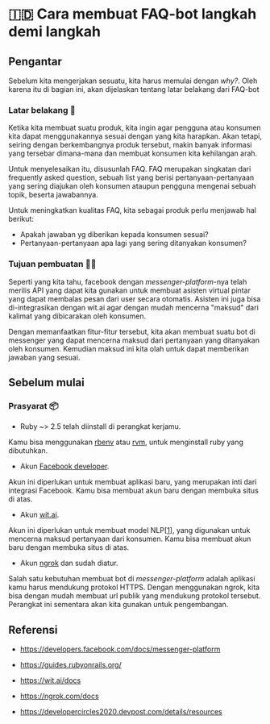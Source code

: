 # 🇮🇩 Cara membuat FAQ-bot langkah demi langkah

## Pengantar 

Sebelum kita mengerjakan sesuatu, kita harus memulai dengan _why?_. Oleh karena itu
di bagian ini, akan dijelaskan tentang latar belakang dari FAQ-bot

### Latar belakang 🤔

Ketika kita membuat suatu produk, kita ingin agar pengguna atau konsumen kita
dapat menggunakannya sesuai dengan yang kita harapkan. Akan tetapi,
seiring dengan berkembangnya produk tersebut, makin banyak
informasi yang tersebar dimana-mana dan membuat konsumen kita kehilangan arah.

Untuk menyelesaikan itu, disusunlah FAQ. FAQ merupakan singkatan dari
frequently asked question, sebuah list yang berisi pertanyaan-pertanyaan
yang sering diajukan oleh konsumen ataupun pengguna mengenai sebuah topik, beserta jawabannya.

Untuk meningkatkan kualitas FAQ, kita sebagai produk perlu menjawab hal berikut:

- Apakah jawaban yg diberikan kepada konsumen sesuai?
- Pertanyaan-pertanyaan apa lagi yang sering ditanyakan konsumen?

### Tujuan pembuatan 🙋‍♂️

Seperti yang kita tahu, facebook dengan _messenger-platform_-nya telah merilis API yang
dapat kita gunakan untuk membuat asisten virtual pintar yang dapat
membalas pesan dari user secara otomatis. Asisten ini juga bisa di-integrasikan
dengan wit.ai agar dengan mudah mencerna "maksud" dari kalimat yang dibicarakan oleh konsumen.

Dengan memanfaatkan fitur-fitur tersebut, kita akan membuat suatu bot di messenger
yang dapat mencerna maksud dari pertanyaan yang ditanyakan oleh konsumen.
Kemudian maksud ini kita olah untuk dapat memberikan jawaban yang sesuai.

## Sebelum mulai

### Prasyarat 📦

- Ruby ~> 2.5 telah diinstall di perangkat kerjamu.

Kamu bisa menggunakan [rbenv](https://github.com/rbenv/rbenv#installing-ruby-versions)
atau [rvm](https://rvm.io/rvm/install#try-out-your-new-rvm-installation), untuk menginstall ruby yang dibutuhkan.

- Akun [Facebook developer](https://developers.facebook.com/).

Akun ini diperlukan untuk membuat aplikasi baru, yang merupakan inti dari integrasi Facebook. Kamu bisa membuat akun baru dengan membuka situs di atas.

- Akun [wit.ai](https://wit.ai).

Akun ini diperlukan untuk membuat model NLP[[1]], yang digunakan untuk mencerna maksud pertanyaan dari konsumen. Kamu bisa membuat akun baru dengan membuka situs di atas.

- Akun [ngrok](https://ngrok.com/) dan sudah diatur.

Salah satu kebutuhan membuat bot di _messenger-platform_ adalah aplikasi
kamu harus mendukung protokol HTTPS. Dengan menggunakan ngrok,
kita bisa dengan mudah membuat url publik yang mendukung protokol tersebut.
Perangkat ini sementara akan kita gunakan untuk pengembangan.

## Referensi

- https://developers.facebook.com/docs/messenger-platform

- https://guides.rubyonrails.org/

- https://wit.ai/docs

- https://ngrok.com/docs

- https://developercircles2020.devpost.com/details/resources

[1]: https://id.wikipedia.org/wiki/Pemrograman_neurolinguistik
